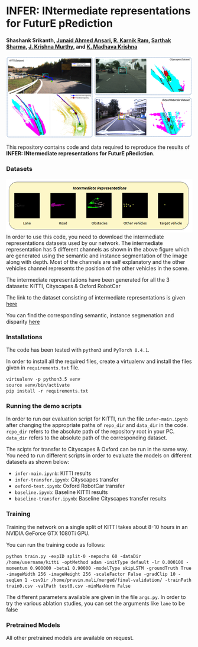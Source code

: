 # INFER: INtermediate representations for FuturE pRediction
#### Shashank Srikanth, [Junaid Ahmed Ansari](https://scholar.google.co.in/citations?user=Uc8mKqMAAAAJ&hl=en), [R. Karnik Ram](http://karnikram.info/), [Sarthak Sharma](https://scholar.google.com/citations?user=4uKV9aIAAAAJ&hl=en), [J. Krishna Murthy](https://krrish94.github.io), and [K. Madhava Krishna](http://robotics.iiit.ac.in)


![Example image](images/teaser.png)

This repository contains code and data required to reproduce the results of **INFER: INtermediate representations for FuturE pRediction**. 

### Datasets

![Example image](images/intermediate.png)
In order to use this code, you need to download the intermediate representations datasets used by our network. The intermediate representation has 5 different channels as shown in the above figure which are generated using the semantic and instance segmentation of the image along with depth. Most of the channels are self explanatory and the other vehicles channel represents the position of the other vehicles in the scene. 

The intermediate representations have been generated for all the 3 datasets: KITTI, Cityscapes & Oxford RobotCar

The link to the dataset consisting of intermediate representations is given [here](https://drive.google.com/file/d/1XUchHU47P_0p9Y-WnwaGYqX6pve4wtaX/view?usp=sharing)

You can find the corresponding semantic, instance segmenation and disparity [here](https://drive.google.com/drive/folders/1gj3s4YxM1Qy9IKzEzJOPCMvv35yp66He?usp=sharing)

### Installations

The code has been tested with `python3` and `PyTorch 0.4.1`. 

In order to install all the required files, create a virtualenv and install the files given in `requirements.txt` file.

```
virtualenv -p python3.5 venv
source venv/bin/activate
pip install -r requirements.txt
```

### Running the demo scripts
In order to run our evaluation script for KITTI, run the file `infer-main.ipynb` after changing the appropriate paths of `repo_dir` and `data_dir` in the code. `repo_dir` refers to the absolute path of the repository root in your PC. `data_dir` refers to the absolute path of the corresponding dataset. 

The scipts for transfer to Cityscapes & Oxford can be run in the same way. You need to run different scripts in order to evaluate the models on different datasets as shown below:
- `infer-main.ipynb`: KITTI results
- `infer-transfer.ipynb`: Cityscapes transfer
- `oxford-test.ipynb`: Oxford RobotCar transfer
- `baseline.ipynb`: Baseline KITTI results
- `baseline-transfer.ipynb`: Baseline Cityscapes transfer results

### Training

Training the network on a single split of KITTI takes about 8-10 hours in an NVIDIA GeForce GTX 1080Ti GPU.

You can run the training code as follows:

```
python train.py -expID split-0 -nepochs 60 -dataDir /home/username/kitti -optMethod adam -initType default -lr 0.000100 -momentum 0.900000 -beta1 0.90000 -modelType skipLSTM -groundTruth True -imageWidth 256 -imageHeight 256 -scaleFactor False -gradClip 10 -seqLen 1 -csvDir /home/pravin.mali/merged/final-validation/ -trainPath train0.csv -valPath test0.csv -minMaxNorm False
```

The different parameters available are given in the file `args.py`. In order to try the various ablation studies, you can set the arguments like `lane` to be false

### Pretrained Models

All other pretrained models are available on request. 